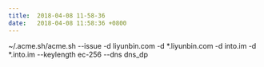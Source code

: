```yaml
---
title:  2018-04-08 11-58-36
date:   2018-04-08 11:58:36 +0800
---
```


~/.acme.sh/acme.sh --issue -d liyunbin.com -d *.liyunbin.com -d into.im -d *.into.im --keylength ec-256 --dns dns_dp

<!--197-->

